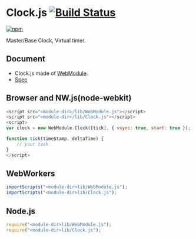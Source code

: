 # Clock.js [![Build Status](https://travis-ci.org/uupaa/Clock.js.svg)](https://travis-ci.org/uupaa/Clock.js)

[![npm](https://nodei.co/npm/uupaa.clock.js.svg?downloads=true&stars=true)](https://nodei.co/npm/uupaa.clock.js/)

Master/Base Clock, Virtual timer.

## Document

- Clock.js made of [WebModule](https://github.com/uupaa/WebModule).
- [Spec](https://github.com/uupaa/Clock.js/wiki/Clock)

## Browser and NW.js(node-webkit)

```js
<script src="<module-dir>/lib/WebModule.js"></script>
<script src="<module-dir>/lib/Clock.js"></script>
<script>
var clock = new WebModule.Clock([tick], { vsync: true, start: true });

function tick(timeStamp, deltaTime) {
    // your task
}
</script>
```

## WebWorkers

```js
importScripts("<module-dir>lib/WebModule.js");
importScripts("<module-dir>lib/Clock.js");

```

## Node.js

```js
require("<module-dir>lib/WebModule.js");
require("<module-dir>lib/Clock.js");

```

